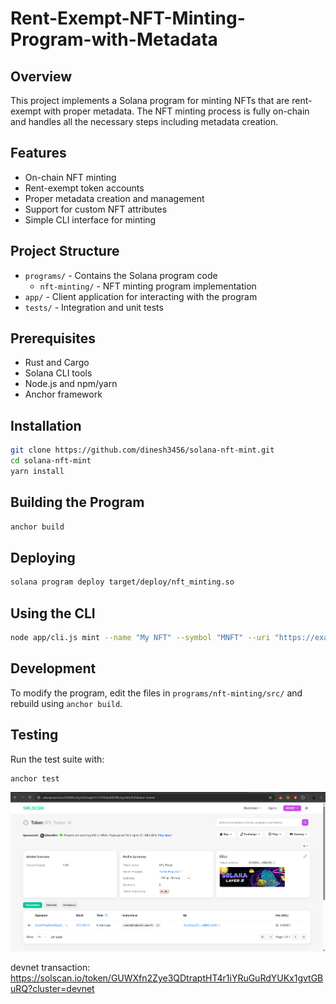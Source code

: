 # Rent-Exempt-NFT-Minting-Program-with-Metadata
## Overview
This project implements a Solana program for minting NFTs that are rent-exempt with proper metadata. The NFT minting process is fully on-chain and handles all the necessary steps including metadata creation.

## Features
- On-chain NFT minting
- Rent-exempt token accounts
- Proper metadata creation and management
- Support for custom NFT attributes
- Simple CLI interface for minting

## Project Structure
- `programs/` - Contains the Solana program code
    - `nft-minting/` - NFT minting program implementation
- `app/` - Client application for interacting with the program
- `tests/` - Integration and unit tests

## Prerequisites
- Rust and Cargo
- Solana CLI tools
- Node.js and npm/yarn
- Anchor framework

## Installation
```bash
git clone https://github.com/dinesh3456/solana-nft-mint.git
cd solana-nft-mint
yarn install
```

## Building the Program
```bash
anchor build
```

## Deploying
```bash
solana program deploy target/deploy/nft_minting.so
```

## Using the CLI
```bash
node app/cli.js mint --name "My NFT" --symbol "MNFT" --uri "https://example.com/metadata.json"
```

## Development
To modify the program, edit the files in `programs/nft-minting/src/` and rebuild using `anchor build`.

## Testing
Run the test suite with:
```bash
anchor test
```
![Devnet transaction screenshot](image.png)

devnet transaction: https://solscan.io/token/GUWXfn2Zye3QDtraptHT4r1iYRuGuRdYUKx1gvtGBuRQ?cluster=devnet